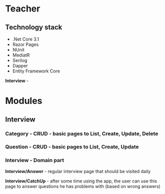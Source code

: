 # Teacher

## Technology stack
* .Net Core 3.1
* Razor Pages
* NUnit
* MediatR
* Serilog
* Dapper
* Entity Framework Core

**Interview** - 

# Modules

## Interview

### Category - CRUD - basic pages to List, Create, Update, Delete

### Question - CRUD - basic pages to List, Create, Update

### Interview - Domain part

**Interview/Answer** - regular interview page that should be visited daily

**Interview/CatchUp** - after some time using the app, the user can use this page to answer questions he has problems with (based on wrong answers)
